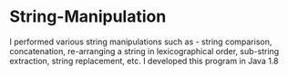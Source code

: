 # String-Manipulation

I performed various string manipulations such as - string comparison, concatenation, re-arranging a string in lexicographical order, sub-string extraction, string replacement, etc. I developed this program in Java 1.8
